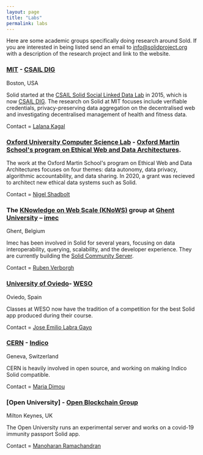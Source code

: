 ```yaml
---
layout: page
title: "Labs"
permalink: labs
---
```


Here are some academic groups specifically doing research around Sold. If you are interested in being listed send an email to info@solidproject.org with a description of the research project and link to the website. 

### [MIT](https://www.mit.edu) - [CSAIL DIG](http://dig.csail.mit.edu) 
Boston, USA 

Solid started at the [CSAIL Solid Social Linked Data Lab](https://www.csail.mit.edu/research/solid-social-linked-data) in 2015, which is now [CSAIL DIG](http://dig.csail.mit.edu). The research on Solid at MIT focuses include verifiable credentials, privacy-preserving data aggregation on the decentralised web and investigating decentralised management of health and fitness data. 

Contact = [Lalana Kagal](https://www.csail.mit.edu/person/lalana-kagal)

### [Oxford University Computer Science Lab](http://www.cs.ox.ac.uk) - [Oxford Martin School's program on Ethical Web and Data Architectures](https://www.oxfordmartin.ox.ac.uk/ethical-web-and-data-architectures). 

The work at the Oxford Martin School's program on Ethical Web and Data Architectures focuses on four themes: data autonomy, data privacy, algorithmic accountability, and data sharing. In 2020, a grant was recieved to architect new ethical data systems such as Solid. 

Contact = [Nigel Shadbolt](https://www.cs.ox.ac.uk/people/nigel.shadbolt/)

### The [KNowledge on Web Scale (KNoWS)](https://knows.idlab.ugent.be/) group at [Ghent University](https://www.ugent.be/en) – [imec](https://www.imec-int.com/) 
Ghent, Belgium 

Imec has been involved in Solid for several years, focusing on data interoperability, querying, scalability, and the developer experience. They are currently building the [Solid Community Server](https://github.com/solid/community-server/).

Contact = [Ruben Verborgh](https://ruben.verborgh.org)

### [University of Oviedo](http://www.uniovi.es/en)- [WESO](http://www.weso.es)
Oviedo, Spain

Classes at WESO now have the tradition of a competition for the best Solid app produced during their course. 

Contact = [Jose Emilio Labra Gayo](http://labra.weso.es)

### [CERN](https://home.cern) - [Indico](https://indico.cern.ch/event/915906/)
Geneva, Switzerland 

CERN is heavily involved in open source, and working on making Indico Solid compatible. 

Contact = [Maria Dimou](http://dimou.web.cern.ch/dimou/)

### [Open University] - [Open Blockchain Group](https://blockchain.open.ac.uk/#covid-19)
Milton Keynes, UK

The Open University runs an experimental server and works on a covid-19 immunity passport Solid app. 

Contact = [Manoharan Ramachandran](http://kmi.open.ac.uk/people/member/manoharan-ramachandran)
